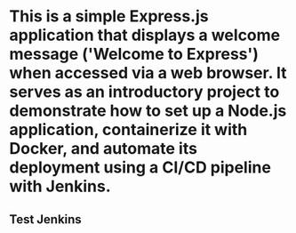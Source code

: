 # This is a simple Express.js application that displays a welcome message ('Welcome to Express') when accessed via a web browser. It serves as an introductory project to demonstrate how to set up a Node.js application, containerize it with Docker, and automate its deployment using a CI/CD pipeline with Jenkins. 
## Test Jenkins